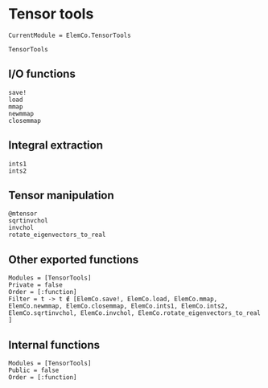 # Tensor tools

```@meta
CurrentModule = ElemCo.TensorTools
```

```@docs
TensorTools
```

## I/O functions

```@docs
save!
load
mmap
newmmap
closemmap
```

## Integral extraction

```@docs
ints1
ints2
```

## Tensor manipulation

```@docs
@mtensor
sqrtinvchol
invchol
rotate_eigenvectors_to_real
```

## Other exported functions

```@autodocs
Modules = [TensorTools]
Private = false
Order = [:function]
Filter = t -> t ∉ [ElemCo.save!, ElemCo.load, ElemCo.mmap, ElemCo.newmmap, ElemCo.closemmap, ElemCo.ints1, ElemCo.ints2, ElemCo.sqrtinvchol, ElemCo.invchol, ElemCo.rotate_eigenvectors_to_real ]
```

## Internal functions
```@autodocs
Modules = [TensorTools]
Public = false
Order = [:function]
```
